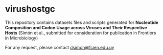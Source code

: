 # virushostgc

This repository contains datasets files and scripts generated for **Nucleotide Composition and Codon Usage across Viruses and Their Respective Hosts** (Simón et al., submitted for consideration for publication in Frontiers in Microbiology)

For any request, please contact dsimon@fcien.edu.uy
